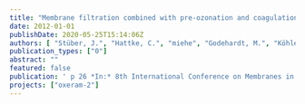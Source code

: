 ```yaml
---
title: "Membrane filtration combined with pre-ozonation and coagulation for water reuse: Case study with ceramic and polymeric membranes."
date: 2012-01-01
publishDate: 2020-05-25T15:14:06Z
authors: [ "Stüber, J.", "Hattke, C.", "miehe", "Godehardt, M.", "Köhler, M.", "Lesjean, B." ]
publication_types: ["0"]
abstract: ""
featured: false
publication: ' p 26 *In:* 8th International Conference on Membranes in Drinking and Industrial Water Production (MDIW).. Leeuwarden, Netherlands. 10-12 September 2012'
projects: ["oxeram-2"]
---
```


